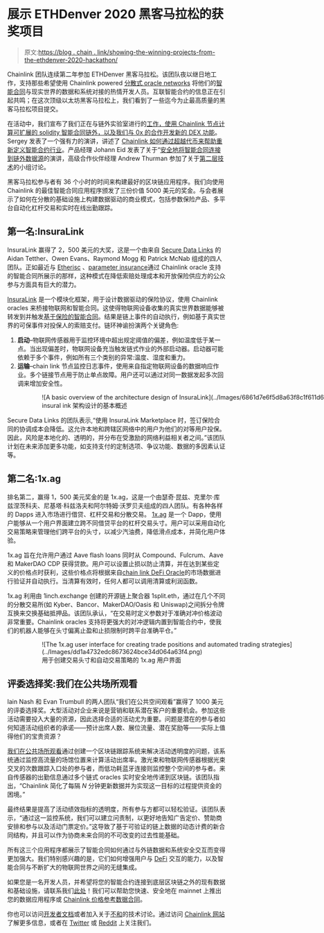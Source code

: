 # 展示 ETHDenver 2020 黑客马拉松的获奖项目

> 原文:[https://blog . chain . link/showing-the-winning-projects-from-the-ethdenver-2020-hackathon/](https://blog.chain.link/showcasing-the-winning-projects-from-the-ethdenver-2020-hackathon/)

Chainlink 团队连续第二年参加 ETHDenver 黑客马拉松。该团队夜以继日地工作，支持那些希望使用 Chainlink powered [分散式 oracle networks](https://chain.link/education/blockchain-oracles) 将他们的[智能合同](https://chain.link/education/smart-contracts)与现实世界的数据和系统对接的热情开发人员。互联智能合约的信息正在引起共鸣；在这次顶级以太坊黑客马拉松上，我们看到了一些迄今为止最高质量的黑客马拉松项目提交。

在活动中，我们宣布了我们正在与链外实验室进行的[工作，使用 Chainlink 节点计算可扩展的 solidity 智能合同链外，以及我们与 0x 的](https://medium.com/offchainlabs/scalable-low-cost-computation-of-ethereum-smart-contracts-using-arbitrum-on-the-chainlink-8985c6542d4e)[合作开发新的 DEX 功能](https://twitter.com/chainlink/status/1227999845182558210?s=20)。Sergey 发表了一个强有力的演讲，讲述了 [Chainlink 如何通过超越代币来帮助重新定义智能合约行业](https://www.youtube.com/watch?v=B6SQy5zPoZQ&feature=youtu.be&t=38557)。产品经理 Johann Eid 发表了关于“[安全地将智能合同连接到链外数据源](https://youtu.be/B6SQy5zPoZQ?t=19946)的演讲，高级合作伙伴经理 Andrew Thurman 参加了关于[第二层技术](https://youtu.be/gRBCD5nzBdQ?t=20348)的小组讨论。

黑客马拉松参与者有 36 个小时的时间来构建最好的区块链应用程序。我们向使用 Chainlink 的最佳智能合同应用程序颁发了三份价值 5000 美元的奖金。与会者展示了如何在分散的基础设施上构建数据驱动的商业模式，包括参数保险产品、多平台自动化杠杆交易和实时在线出勤跟踪。

## 第一名:InsuraLink

InsuraLink 赢得了 2，500 美元的大奖，这是一个由来自 [Secure Data Links](https://www.securedatalinks.com/) 的 Aidan Tetther、Owen Evans、Raymond Mogg 和 Patrick McNab 组成的四人团队。正如最近与 [Etherisc](https://blog.etherisc.com/etherisc-to-leverage-chainlink-oracles-for-decentralized-flight-insurance-product-9559b64d79c7) 、[parameter insurance](https://blog.chain.link/blockchain-insurance/)通过 Chainlink oracle 支持的智能合同所展示的那样，这种模式在降低索赔处理成本和开放保险供应方的公众参与方面具有巨大的潜力。

[InsuraLink](https://github.com/securedatalinks/InsuraLink-Frontend/blob/master/InsuraLink.pdf) 是一个模块化框架，用于设计数据驱动的保险协议，使用 Chainlink oracles 来桥接物联网和智能合同。这使得物联网设备收集的真实世界数据能够被转发到并触发[基于保险的智能合同](https://blog.chain.link/blockchain-insurance/)。结果是链上事件的自动执行，例如基于真实世界的可保事件对投保人的索赔支付。链环神谕扮演两个关键角色:

1.  **启动**–物联网传感器用于监控环境中超出规定阈值的偏差，例如温度低于某一点。当出现偏差时，物联网设备充当触发链式作业的外部启动器。启动器可能依赖于多个事件，例如所有三个类别的异常:温度、湿度和重力。
2.  **运输**–chain link 节点监控日志事件，使用来自指定物联网设备的数据响应作业。多个链接节点用于防止单点故障。用户还可以通过对同一数据发起多次回调来增加安全性。

<figure class="kg-card kg-image-card kg-card-hascaption">

<figure id="attachment_390" aria-describedby="caption-attachment-390" style="width: 1400px" class="wp-caption alignnone">![A basic overview of the architecture design of InsuraLink](../Images/6861d7e6f5d8a63f8c1f611d6d64059e.png)

<figcaption id="caption-attachment-390" class="wp-caption-text">insural ink 架构设计的基本概述 ‌‌</figcaption>

</figure>

</figure>

Secure Data Links 的团队表示,“使用 InsuraLink Marketplace 时，签订保险合同的协调成本会降低。这允许本地和跨辖区网络中的用户为他们的对等用户投保。因此，风险是本地化的、透明的，并分布在受激励的网络利益相关者之间。”该团队计划在未来添加更多功能，如支持支付的定制选项、争议功能、数据的多因素认证等。

## 第二名:1x.ag

排名第二，赢得 1，500 美元奖金的是 1x.ag，这是一个由瑟奇·昆兹、克里尔·库兹涅茨科夫、尼基塔·科兹洛夫和阿尔特姆·沃罗贝夫组成的四人团队。有各种各样的 Dapps 进入市场进行借贷、杠杆交易和分散交易。 [1x.ag](https://1x.ag/) 是一个 Dapp，使用户能够从一个用户界面建立跨不同借贷平台的杠杆交易头寸。用户可以采用自动化交易策略来管理他们跨平台的头寸，以减少汽油费，降低滑点成本，并简化用户体验。

1x.ag 旨在允许用户通过 Aave flash loans 同时从 Compound、Fulcrum、Aave 和 MakerDAO CDP 获得贷款。用户可以设置止损以防止清算，并在达到某些定义的价格点时获利，这些价格点将根据来自[chain link DeFi Oracle](https://feeds.chain.link/)的市场数据进行验证并自动执行。当清算有效时，任何人都可以调用清算或利润函数。

1x.ag 利用由 1inch.exchange 创建的开源链上聚合器 1split.eth，通过在几个不同的分散交易所(如 Kyber、Bancor、MakerDAO/Oasis 和 Uniswap)之间拆分令牌互换来交换基础抵押品。该团队承认，“在交易时定义参数对于准确对冲价格波动非常重要。Chainlink oracles 支持将更强大的对冲逻辑内置到智能合约中，使我们的机器人能够在头寸偏离止盈和止损限制时跨平台准确平仓。”

<figure class="kg-card kg-image-card kg-card-hascaption">

<figure id="attachment_391" aria-describedby="caption-attachment-391" style="width: 729px" class="wp-caption alignnone">![The 1x.ag user interface for creating trade positions and automated trading strategies](../Images/dd1a4732edc8673624bce34d064a63f4.png)

<figcaption id="caption-attachment-391" class="wp-caption-text">用于创建交易头寸和自动交易策略的 1x.ag 用户界面</figcaption>

</figure>

</figure>

## **评委选择奖:我们在公共场所观看**

Iain Nash 和 Evan Trumbull 的两人团队“我们在公共空间观看”赢得了 1000 美元的评委选择奖。大型活动对企业来说是营销和联系潜在客户的重要机会。参加这些活动需要投入大量的资源，因此选择合适的活动尤为重要。问题是潜在的参与者如何知道活动组织者的承诺——预计出席人数、展位流量、潜在奖励等——实际上值得他们的宝贵资源？

[我们在公共场所观看](https://github.com/iainnash/ethdenver-we-watch-in-public)通过创建一个区块链跟踪系统来解决活动透明度的问题，该系统通过监控高流量的场馆位置来计算活动出席率。激光束和物联网传感器根据光束交叉的次数跟踪入口处的参与者，而低功耗蓝牙连接则监控整个空间的参与者。来自传感器的出勤信息通过多个链式 oracles 实时安全地传递到区块链。该团队指出，“Chainlink 简化了每隔 *N* 分钟更新数据并为实现这一目标的过程提供资金的困境。”

最终结果是提高了活动绩效指标的透明度，所有参与方都可以轻松验证。该团队表示，“通过这一监控系统，我们可以建立问责制，以更好地告知广告定价、赞助商安排和参与以及活动门票定价。”这导致了基于可验证的链上数据的动态计费的新合同结构，并且可以作为协商未来合同的不可改变的过去性能基础。

所有这三个应用程序都展示了智能合同如何通过与外链数据和系统安全交互而变得更加强大。我们特别感兴趣的是，它们如何增强用户与 [DeFi](https://chain.link/education/defi) 交互的能力，以及智能合同与不断扩大的物联网世界之间的无缝集成。

如果您是一名开发人员，并希望将您的智能合约连接到底层区块链之外的现有数据和基础设施，请联系我们[此处](https://chainlink.typeform.com/to/gEwrPO)！我们可以帮助您快速、安全地在 mainnet 上推出您的数据应用程序或 [Chainlink 价格参考数据合同](https://feeds.chain.link/)。

你也可以访问[开发者文档](https://docs.chain.link/)或者加入关于[不和](https://discordapp.com/invite/aSK4zew)的技术讨论。通过访问 [Chainlink 网站](https://chain.link/)了解更多信息，或者在 [Twitter](https://twitter.com/chainlink) 或 [Reddit](https://www.reddit.com/r/Chainlink/) 上关注我们。